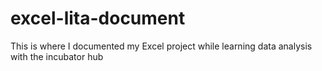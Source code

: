 # excel-lita-document
This is where I documented my Excel project while learning data analysis with the incubator hub
